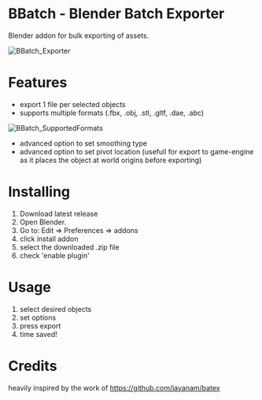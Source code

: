 # BBatch - Blender Batch Exporter
 Blender addon for bulk exporting of assets.
 
![BBatch_Exporter](https://github.com/MathiasLArt/BBatch/assets/59111832/f0d1b418-80e1-46a6-b61c-27b87ab1f667)

# Features
* export 1 file per selected objects
* supports multiple formats (.fbx, .obj, .stl, .gltf, .dae, .abc)

 ![BBatch_SupportedFormats](https://github.com/MathiasLArt/BBatch/assets/59111832/2d7a4a57-2a67-48db-bcc0-a797d3d8d350)
  
* advanced option to set smoothing type
* advanced option to set pivot location (usefull for export to game-engine as it places the object at world origins before exporting)

# Installing
1. Download latest release
2. Open Blender.
3. Go to: Edit => Preferences => addons
4. click install addon
5. select the downloaded .zip file
6. check 'enable plugin'

# Usage
1) select desired objects
2) set options
3) press export
4) time saved!

# Credits

heavily inspired by the work of https://github.com/jayanam/batex
